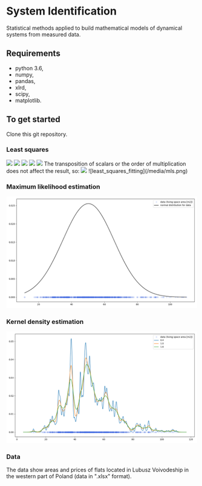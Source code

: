 # System Identification
Statistical methods applied to build mathematical models of dynamical systems from measured data.

## Requirements
- python 3.6,
- numpy,
- pandas,
- xlrd,
- scipy,
- matplotlib.

## To get started
Clone this git repository.

### Least squares
<img src="https://render.githubusercontent.com/render/math?math=Y = UA %2B E">
<img src="https://render.githubusercontent.com/render/math?math=\hat{Y} = UA">
<img src="https://render.githubusercontent.com/render/math?math=E = Y - \hat{Y}">
<img src="https://render.githubusercontent.com/render/math?math=min%20 S = \sum_{i=1}^{N}(e_i)^2=(y_i-\hat{y}_i)^2">
<img src="https://render.githubusercontent.com/render/math?math=S=E^TE=(Y-UA)^T(Y-UA)=(Y^T-A^TU^T)(Y-UA)=Y^TY-Y^TUA-A^TU^TY%2BA^TU^TUA">
The transposition of scalars or the order of multiplication does not affect the result, so:
<img src="https://render.githubusercontent.com/render/math?math=Y^TUA=A^TU^TY">
![least_squares_fitting](/media/mls.png)

### Maximum likelihood estimation
![maximum_likelihood_estimation.png](/media/mle.png)

### Kernel density estimation
![kernel_density_estimation.py.png](/media/kde.png)

### Data
The data show areas and prices of flats located in Lubusz Voivodeship in the western part of Poland (data in ".xlsx" format).

